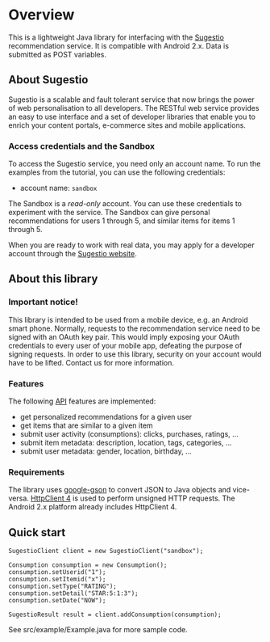 # Overview

This is a lightweight Java library for interfacing with the [Sugestio](http://www.sugestio.com) 
recommendation service. It is compatible with Android 2.x. Data is submitted as POST variables.  

## About Sugestio

Sugestio is a scalable and fault tolerant service that now brings the power of 
web personalisation to all developers. The RESTful web service provides an easy to use 
interface and a set of developer libraries that enable you to enrich 
your content portals, e-commerce sites and mobile applications.

### Access credentials and the Sandbox

To access the Sugestio service, you need only an account name. To run the examples from the 
tutorial, you can use the following credentials:

* account name: <code>sandbox</code>

The Sandbox is a *read-only* account. You can use these credentials to experiment 
with the service. The Sandbox can give personal recommendations for users 1 through 5, 
and similar items for items 1 through 5.

When you are ready to work with real data, you may apply for a developer account through 
the [Sugestio website](http://www.sugestio.com).  

## About this library

### Important notice!

This library is intended to be used from a mobile device, e.g. an Android smart phone. Normally, requests
to the recommendation service need to be signed with an OAuth key pair. This would imply exposing 
your OAuth credentials to every user of your mobile app, defeating the purpose of signing requests. 
In order to use this library, security on your account would have to be lifted. Contact us for more information.

### Features

The following [API](http://www.sugestio.com/documentation) features are implemented:

* get personalized recommendations for a given user
* get items that are similar to a given item
* submit user activity (consumptions): clicks, purchases, ratings, ...
* submit item metadata: description, location, tags, categories, ...  	
* submit user metadata: gender, location, birthday, ...

### Requirements

The library uses [google-gson](http://code.google.com/p/google-gson/) to convert JSON to Java 
objects and vice-versa. [HttpClient 4](http://hc.apache.org/) is used to perform unsigned 
HTTP requests. The Android 2.x platform already includes HttpClient 4.

## Quick start

	SugestioClient client = new SugestioClient("sandbox");
		
	Consumption consumption = new Consumption();
	consumption.setUserid("1");
	consumption.setItemid("x");
	consumption.setType("RATING");
	consumption.setDetail("STAR:5:1:3");
	consumption.setDate("NOW");
	
	SugestioResult result = client.addConsumption(consumption);	

See src/example/Example.java for more sample code.